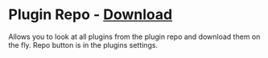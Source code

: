 # Plugin Repo - [Download](https://betterdiscord.net/ghdl?url=https://raw.githubusercontent.com/mwittrien/BetterDiscordAddons/master/Plugins/PluginRepo/PluginRepo.plugin.js)

Allows you to look at all plugins from the plugin repo and download them on the fly. Repo button is in the plugins settings.
